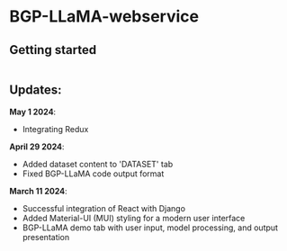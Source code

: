 # BGP-LLaMA-webservice

## Getting started
```bash

```
## Updates:
**May 1 2024**:
- Integrating Redux

**April 29 2024**:
- Added dataset content to 'DATASET' tab 
- Fixed BGP-LLaMA code output format

**March 11 2024**: 
- Successful integration of React with Django
- Added Material-UI (MUI) styling for a modern user interface
- BGP-LLaMA demo tab with user input, model processing, and output presentation
